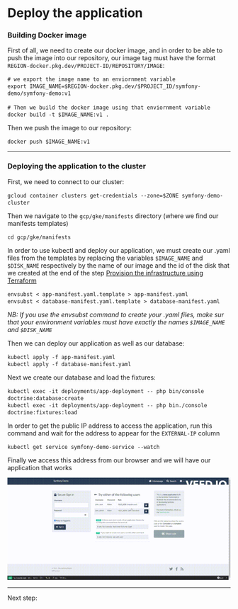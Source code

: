 # Deploy the application

### Building Docker image

First of all, we need to create our docker image, and in order to be able to push the image into our repository, our image tag must have the format `REGION-docker.pkg.dev/PROJECT-ID/REPOSITORY/IMAGE`:

```shell,exclude
# we export the image name to an enviornment variable
export IMAGE_NAME=$REGION-docker.pkg.dev/$PROJECT_ID/symfony-demo/symfony-demo:v1

# Then we build the docker image using that enviornment variable
docker build -t $IMAGE_NAME:v1 .
```

Then we push the image to our repository:

```shell
docker push $IMAGE_NAME:v1
```
---

### Deploying the application to the cluster

First, we need to connect to our cluster:

```shell
gcloud container clusters get-credentials --zone=$ZONE symfony-demo-cluster
```
Then we navigate to the `gcp/gke/manifests` directory (where we find our manifests templates)

```shell
cd gcp/gke/manifests
```

In order to use kubectl and deploy our application, we must create our .yaml files from the templates by replacing the variables `$IMAGE_NAME` and `$DISK_NAME` respectively by the name of our image and the id of the disk that we created at the end of the step [Provision the infrastructure using Terraform](docs/terrafrom-provisioning.md)

```shell
envsubst < app-manifest.yaml.template > app-manifest.yaml
envsubst < database-manifest.yaml.template > database-manifest.yaml
```
*NB: If you use the envsubst command to create your .yaml files, make sur that your environment variables must have exactly the names `$IMAGE_NAME` and `$DISK_NAME`*


Then we can deploy our application as well as our database:

```shell
kubectl apply -f app-manifest.yaml
kubectl apply -f database-manifest.yaml
```

Next we create our database and load the fixtures:

```shell
kubectl exec -it deployments/app-deployment -- php bin/console doctrine:database:create
kubectl exec -it deployments/app-deployment -- php bin./console doctrine:fixtures:load
```

In order to get the public IP address to access the application, run this command and wait for the address to appear for the `EXTERNAL-IP` column

```shell
kubectl get service symfony-demo-service --watch
```

Finally we access this address from our browser and we will have our application that works

<p align="center">
  <img src="../screenshots/application_gif.gif" />
</p>

---
Next step: 